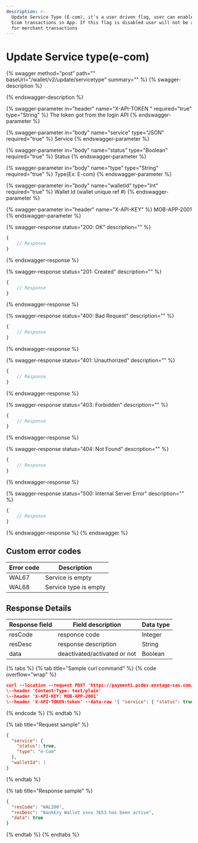 ```yaml
---
description: >-
  Update Service Type (E-com), it's a user driven flag, user can enable/disable
  Ecom transactions in App. If this flag is disabled user will not be allowed
  for merchant transactions
---
```


# Update Service type(e-com)



{% swagger method="post" path="" baseUrl="<domain>/wallet/v2/update/servicetype" summary="" %}
{% swagger-description %}

{% endswagger-description %}

{% swagger-parameter in="header" name="X-API-TOKEN  " required="true" type="String" %}
The token got from the login API
{% endswagger-parameter %}

{% swagger-parameter in="body" name="service" type="JSON" required="true" %}
​Service
{% endswagger-parameter %}

{% swagger-parameter in="body" name="status" type="Boolean" required="true" %}
Status
{% endswagger-parameter %}

{% swagger-parameter in="body" name="type" type="String" required="true" %}
Type(Ex: E-com)
{% endswagger-parameter %}

{% swagger-parameter in="body" name="walletId" type="Int" required="true" %}
Wallet Id (wallet unique ref #)
{% endswagger-parameter %}

{% swagger-parameter in="header" name="X-API-KEY" %}
MOB-APP-2001
{% endswagger-parameter %}

{% swagger-response status="200: OK" description="" %}
```javascript
{
    // Response
}
```
{% endswagger-response %}

{% swagger-response status="201: Created" description="" %}
```javascript
{
    // Response
}
```
{% endswagger-response %}

{% swagger-response status="400: Bad Request" description="" %}
```javascript
{
    // Response
}
```
{% endswagger-response %}

{% swagger-response status="401: Unauthorized" description="" %}
```javascript
{
    // Response
}
```
{% endswagger-response %}

{% swagger-response status="403: Forbidden" description="" %}
```javascript
{
    // Response
}
```
{% endswagger-response %}

{% swagger-response status="404: Not Found" description="" %}
```javascript
{
    // Response
}
```
{% endswagger-response %}

{% swagger-response status="500: Internal Server Error" description="" %}
```javascript
{
    // Response
}
```
{% endswagger-response %}
{% endswagger %}

## Custom error codes

| Error code | Description           |
| ---------- | --------------------- |
| WAL67      | Service is empty      |
| WAL68      | Service type is empty |

## Response Details

| Response field | Field description            | Data type |
| -------------- | ---------------------------- | --------- |
| resCode        | responce code                | Integer   |
| resDesc        | response description         | String    |
| data           | deactivated/activated or not | Boolean   |

{% tabs %}
{% tab title="Sample curl command" %}
{% code overflow="wrap" %}
```json
curl --location --request POST 'https://payment1.pcdev.enstage-sas.com/wallet/update/servicetype/v1'
\--header 'Content-Type: text/plain'
\--header 'X-API-KEY: MOB-APP-2001'
\--header 'X-API-TOKEN:token' --data-raw '{ "service": { "status": true, "type": "e-Com" }, "walletId": 1 }'
```
{% endcode %}
{% endtab %}

{% tab title="Request sample" %}
```json
{
  "service": {
    "status": true,
    "type": "e-Com"
  },
  "walletId": 1
}
```
{% endtab %}

{% tab title="Response sample" %}
```json
{
  "resCode": "WAL200",
  "resDesc": "BankEzy Wallet xxxx 7653 has been active",
  "data": true
}
```
{% endtab %}
{% endtabs %}
